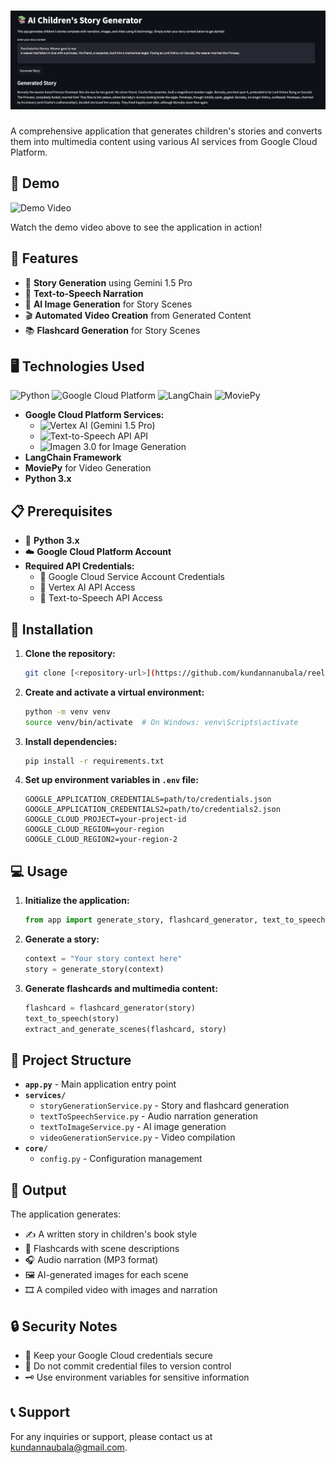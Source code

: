 # ![AI-Powered Children's Story Generator](Screenshot%202024-12-12%20at%2017.46.14.png)

A comprehensive application that generates children's stories and converts them into multimedia content using various AI services from Google Cloud Platform.

## 🎥 Demo

![Demo Video](https://drive.google.com/file/d/1SuyQ6qn78Hq6QDXKaMvxtumpcXszlk4A/preview)

Watch the demo video above to see the application in action!

## 🌟 Features

- 🚀 **Story Generation** using Gemini 1.5 Pro
- 🎤 **Text-to-Speech Narration**
- 🎨 **AI Image Generation** for Story Scenes
- 🎬 **Automated Video Creation** from Generated Content
- 📚 **Flashcard Generation** for Story Scenes

## 🖥️ Technologies Used

![Python](https://img.shields.io/badge/Python-3776AB?style=flat&logo=python&logoColor=white) 
![Google Cloud Platform](https://img.shields.io/badge/Google%20Cloud-4285F4?style=flat&logo=google-cloud&logoColor=white) 
![LangChain](https://img.shields.io/badge/LangChain-000000?style=flat&logo=langchain&logoColor=white) 
![MoviePy](https://img.shields.io/badge/MoviePy-000000?style=flat&logo=moviepy&logoColor=white) 

- **Google Cloud Platform Services:**
  - ![Vertex AI](https://img.shields.io/badge/Vertex%20AI-4285F4?style=flat&logo=google-cloud&logoColor=white) (Gemini 1.5 Pro)
  - ![Text-to-Speech API](https://img.shields.io/badge/Text--to--Speech-4285F4?style=flat&logo=google-cloud&logoColor=white) API
  - ![Imagen 3.0](https://img.shields.io/badge/Imagen%203.0-4285F4?style=flat&logo=google-cloud&logoColor=white) for Image Generation
- **LangChain Framework**
- **MoviePy** for Video Generation
- **Python 3.x**

## 📋 Prerequisites

- 🐍 **Python 3.x**
- ☁️ **Google Cloud Platform Account**
- **Required API Credentials:**
  - 🔑 Google Cloud Service Account Credentials
  - 📡 Vertex AI API Access
  - 🎤 Text-to-Speech API Access

## 🚀 Installation

1. **Clone the repository:**
    ```bash
    git clone [<repository-url>](https://github.com/kundannanubala/reelGenerationWF.git)
    ```

2. **Create and activate a virtual environment:**
    ```bash
    python -m venv venv
    source venv/bin/activate  # On Windows: venv\Scripts\activate
    ```

3. **Install dependencies:**
    ```bash
    pip install -r requirements.txt
    ```

4. **Set up environment variables in `.env` file:**
    ```plaintext
    GOOGLE_APPLICATION_CREDENTIALS=path/to/credentials.json
    GOOGLE_APPLICATION_CREDENTIALS2=path/to/credentials2.json
    GOOGLE_CLOUD_PROJECT=your-project-id
    GOOGLE_CLOUD_REGION=your-region
    GOOGLE_CLOUD_REGION2=your-region-2
    ```

## 💻 Usage

1. **Initialize the application:**
    ```python
    from app import generate_story, flashcard_generator, text_to_speech, extract_and_generate_scenes
    ```

2. **Generate a story:**
    ```python
    context = "Your story context here"
    story = generate_story(context)
    ```

3. **Generate flashcards and multimedia content:**
    ```python
    flashcard = flashcard_generator(story)
    text_to_speech(story)
    extract_and_generate_scenes(flashcard, story)
    ```

## 🎯 Project Structure

- **`app.py`** - Main application entry point
- **`services/`**
  - `storyGenerationService.py` - Story and flashcard generation
  - `textToSpeechService.py` - Audio narration generation
  - `textToImageService.py` - AI image generation
  - `videoGenerationService.py` - Video compilation
- **`core/`**
  - `config.py` - Configuration management

## 📝 Output

The application generates:
- ✍️ A written story in children's book style
- 📇 Flashcards with scene descriptions
- 🎧 Audio narration (MP3 format)
- 🖼️ AI-generated images for each scene
- 🎞️ A compiled video with images and narration

## 🔒 Security Notes

- 🔐 Keep your Google Cloud credentials secure
- 🛑 Do not commit credential files to version control
- 🗝️ Use environment variables for sensitive information

## 📞 Support

For any inquiries or support, please contact us at [kundannaubala@gmail.com](mailto:kundannaubala@gmail.com).
